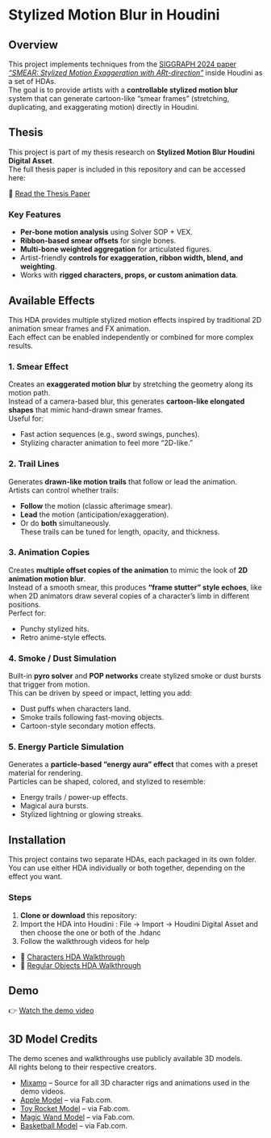 # Stylized Motion Blur in Houdini

## Overview
This project implements techniques from the [SIGGRAPH 2024 paper *“SMEAR: Stylized Motion Exaggeration with ARt-direction”*](https://research.siggraph.org) inside Houdini as a set of HDAs.  
The goal is to provide artists with a **controllable stylized motion blur** system that can generate cartoon-like “smear frames” (stretching, duplicating, and exaggerating motion) directly in Houdini.

## Thesis
This project is part of my thesis research on **Stylized Motion Blur Houdini Digital Asset**.  
The full thesis paper is included in this repository and can be accessed here:

📄 [Read the Thesis Paper](Thesis_Paper.pdf)

### Key Features
- **Per-bone motion analysis** using Solver SOP + VEX.
- **Ribbon-based smear offsets** for single bones.  
- **Multi-bone weighted aggregation** for articulated figures.  
- Artist-friendly **controls for exaggeration, ribbon width, blend, and weighting**.  
- Works with **rigged characters, props, or custom animation data**.

## Available Effects

This HDA provides multiple stylized motion effects inspired by traditional 2D animation smear frames and FX animation.  
Each effect can be enabled independently or combined for more complex results.

### 1. Smear Effect
Creates an **exaggerated motion blur** by stretching the geometry along its motion path.  
Instead of a camera-based blur, this generates **cartoon-like elongated shapes** that mimic hand-drawn smear frames.  
Useful for:
- Fast action sequences (e.g., sword swings, punches).
- Stylizing character animation to feel more “2D-like.”

### 2. Trail Lines
Generates **drawn-like motion trails** that follow or lead the animation.  
Artists can control whether trails:
- **Follow** the motion (classic afterimage smear).  
- **Lead** the motion (anticipation/exaggeration).  
- Or do **both** simultaneously.  
These trails can be tuned for length, opacity, and thickness.

### 3. Animation Copies
Creates **multiple offset copies of the animation** to mimic the look of **2D animation motion blur**.  
Instead of a smooth smear, this produces **“frame stutter” style echoes**, like when 2D animators draw several copies of a character’s limb in different positions.  
Perfect for:
- Punchy stylized hits.
- Retro anime-style effects.

### 4. Smoke / Dust Simulation
Built-in **pyro solver** and **POP networks** create stylized smoke or dust bursts that trigger from motion.  
This can be driven by speed or impact, letting you add:
- Dust puffs when characters land.  
- Smoke trails following fast-moving objects.  
- Cartoon-style secondary motion effects.

### 5. Energy Particle Simulation
Generates a **particle-based “energy aura” effect** that comes with a preset material for rendering.  
Particles can be shaped, colored, and stylized to resemble:  
- Energy trails / power-up effects.  
- Magical aura bursts.  
- Stylized lightning or glowing streaks.  

## Installation

This project contains two separate HDAs, each packaged in its own folder.  
You can use either HDA individually or both together, depending on the effect you want.

### Steps
1. **Clone or download** this repository:
2. Import the HDA into Houdini : File → Import → Houdini Digital Asset and then choose the one or both of the .hdanc
3. Follow the walkthrough videos for help
- 🎥 [Characters HDA Walkthrough](Demos/Character_Demo.MOV)  
- 🎥 [Regular Objects HDA Walkthrough](Demos/Object_Demo.MOV) 
## Demo

👉 [Watch the demo video](Demos/Example_Renders.MOV)

## 3D Model Credits

The demo scenes and walkthroughs use publicly available 3D models.  
All rights belong to their respective creators.  

- [Mixamo](https://www.mixamo.com/) – Source for all 3D character rigs and animations used in the demo videos.  
- [Apple Model](https://www.fab.com/listings/34d0ab78-7287-4d36-954e-c3461231e3a8) – via Fab.com.  
- [Toy Rocket Model](https://www.fab.com/listings/b8be6c85-2d54-47cf-9010-7b3e9de0b33a) – via Fab.com.  
- [Magic Wand Model](https://www.fab.com/listings/0711299c-ca45-4315-8cb1-08592c77de62) – via Fab.com.  
- [Basketball Model](https://www.fab.com/listings/be7c485f-bd36-4313-97c5-1f1d8e6ac48f) – via Fab.com.  

